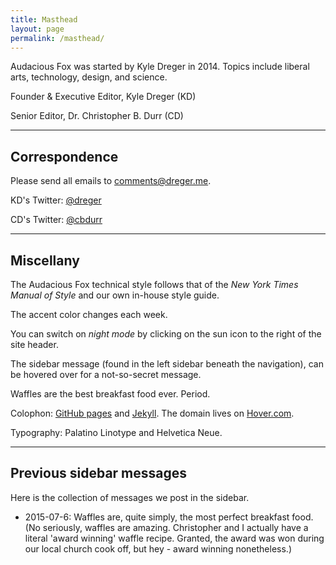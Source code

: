 ```yaml
---
title: Masthead
layout: page
permalink: /masthead/
---
```

Audacious Fox was started by Kyle Dreger in 2014. Topics include liberal arts, technology, design, and science. 

Founder &amp; Executive Editor, Kyle Dreger (KD)

Senior Editor, Dr. Christopher B. Durr (CD)

<hr class="large-break">

## Correspondence

Please send all emails to <comments@dreger.me>.

KD's Twitter: [@dreger](http://twitter.com/dreger)

CD's Twitter: [@cbdurr](http://twitter.com/cbdurr)

<hr class="large-break">

## Miscellany  

The Audacious Fox technical style follows that of the _New York Times Manual of Style_ and our own in-house style guide. 

The accent color changes each week. 

You can switch on _night mode_ by clicking on the sun icon to the right of the site header. 

The sidebar message (found in the left sidebar beneath the navigation), can be hovered over for a not-so-secret message. 

Waffles are the best breakfast food ever. Period. 

Colophon: [GitHub pages](https://pages.github.com/) and [Jekyll](https://github.com/mojombo/jekyll). The domain lives on [Hover.com](http://hover.com). 

Typography: Palatino Linotype and Helvetica Neue. 

<hr class="large-break">

## Previous sidebar messages

Here is the collection of messages we post in the sidebar. 

- 2015-07-6: Waffles are, quite simply, the most perfect breakfast food. (No seriously, waffles are amazing. Christopher and I actually have a literal 'award winning' waffle recipe. Granted, the award was won during our local church cook off, but hey - award winning nonetheless.) 